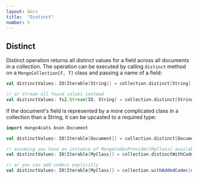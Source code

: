 ```yaml
---
layout: docs
title:  "Distinct"
number: 5
---
```


## Distinct

Distinct operation returns all distinct values for a field across all documents in a collection.
The operation can be executed by calling `distinct` method on a `MongoCollection[F, T]` class and passing a name of a field:
```scala
val distinctValues: IO[Iterable[String]] = collection.distinct[String]("field1").all

// or stream all found values instead
val distinctValues: fs2.Stream[IO, String] = collection.distinct[String]("field1").stream
```
If the document's field is represented by a more complicated class in a collection than a String, it can be upcasted to a required type:
```scala
import mongo4cats.bson.Document

val distinctValues: IO[Iterable[Document]] = collection.distinct[Document]("field1").all

// assuming you have an instance of MongoCodecProvider[MyClass] available in the implicit scope
val distinctValues: IO[Iterable[MyClass]] = collection.distinctWithCodec[MyClass]("field1").all

// or you can add codecs explicitly
val distinctValues: IO[Iterable[MyClass]] = collection.withAddedCodec(myClassCodecs).distinct[MyClass]("field1").all
```